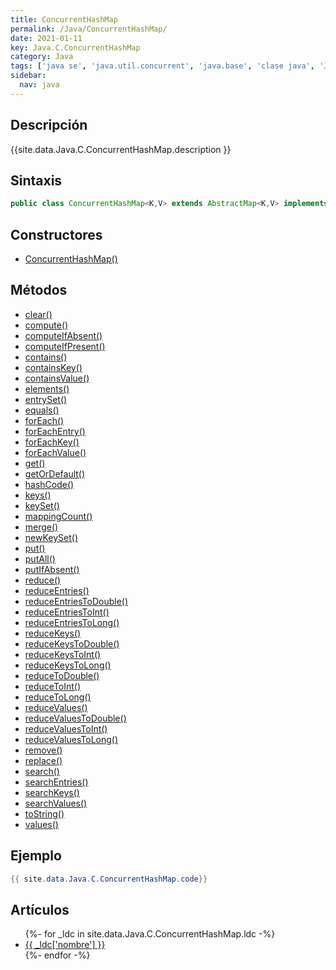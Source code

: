 ```yaml
---
title: ConcurrentHashMap
permalink: /Java/ConcurrentHashMap/
date: 2021-01-11
key: Java.C.ConcurrentHashMap
category: Java
tags: ['java se', 'java.util.concurrent', 'java.base', 'clase java', 'Java 1.5']
sidebar: 
  nav: java
---
```


## Descripción
{{site.data.Java.C.ConcurrentHashMap.description }}

## Sintaxis
~~~java
public class ConcurrentHashMap<K,V> extends AbstractMap<K,V> implements ConcurrentMap<K,V>, Serializable
~~~

## Constructores
* [ConcurrentHashMap()](/Java/ConcurrentHashMap/ConcurrentHashMap/)

## Métodos
* [clear()](/Java/ConcurrentHashMap/clear/)
* [compute()](/Java/ConcurrentHashMap/compute/)
* [computeIfAbsent()](/Java/ConcurrentHashMap/computeIfAbsent/)
* [computeIfPresent()](/Java/ConcurrentHashMap/computeIfPresent/)
* [contains()](/Java/ConcurrentHashMap/contains/)
* [containsKey()](/Java/ConcurrentHashMap/containsKey/)
* [containsValue()](/Java/ConcurrentHashMap/containsValue/)
* [elements()](/Java/ConcurrentHashMap/elements/)
* [entrySet()](/Java/ConcurrentHashMap/entrySet/)
* [equals()](/Java/ConcurrentHashMap/equals/)
* [forEach()](/Java/ConcurrentHashMap/forEach/)
* [forEachEntry()](/Java/ConcurrentHashMap/forEachEntry/)
* [forEachKey()](/Java/ConcurrentHashMap/forEachKey/)
* [forEachValue()](/Java/ConcurrentHashMap/forEachValue/)
* [get()](/Java/ConcurrentHashMap/get/)
* [getOrDefault()](/Java/ConcurrentHashMap/getOrDefault/)
* [hashCode()](/Java/ConcurrentHashMap/hashCode/)
* [keys()](/Java/ConcurrentHashMap/keys/)
* [keySet()](/Java/ConcurrentHashMap/keySet/)
* [mappingCount()](/Java/ConcurrentHashMap/mappingCount/)
* [merge()](/Java/ConcurrentHashMap/merge/)
* [newKeySet()](/Java/ConcurrentHashMap/newKeySet/)
* [put()](/Java/ConcurrentHashMap/put/)
* [putAll()](/Java/ConcurrentHashMap/putAll/)
* [putIfAbsent()](/Java/ConcurrentHashMap/putIfAbsent/)
* [reduce()](/Java/ConcurrentHashMap/reduce/)
* [reduceEntries()](/Java/ConcurrentHashMap/reduceEntries/)
* [reduceEntriesToDouble()](/Java/ConcurrentHashMap/reduceEntriesToDouble/)
* [reduceEntriesToInt()](/Java/ConcurrentHashMap/reduceEntriesToInt/)
* [reduceEntriesToLong()](/Java/ConcurrentHashMap/reduceEntriesToLong/)
* [reduceKeys()](/Java/ConcurrentHashMap/reduceKeys/)
* [reduceKeysToDouble()](/Java/ConcurrentHashMap/reduceKeysToDouble/)
* [reduceKeysToInt()](/Java/ConcurrentHashMap/reduceKeysToInt/)
* [reduceKeysToLong()](/Java/ConcurrentHashMap/reduceKeysToLong/)
* [reduceToDouble()](/Java/ConcurrentHashMap/reduceToDouble/)
* [reduceToInt()](/Java/ConcurrentHashMap/reduceToInt/)
* [reduceToLong()](/Java/ConcurrentHashMap/reduceToLong/)
* [reduceValues()](/Java/ConcurrentHashMap/reduceValues/)
* [reduceValuesToDouble()](/Java/ConcurrentHashMap/reduceValuesToDouble/)
* [reduceValuesToInt()](/Java/ConcurrentHashMap/reduceValuesToInt/)
* [reduceValuesToLong()](/Java/ConcurrentHashMap/reduceValuesToLong/)
* [remove()](/Java/ConcurrentHashMap/remove/)
* [replace()](/Java/ConcurrentHashMap/replace/)
* [search()](/Java/ConcurrentHashMap/search/)
* [searchEntries()](/Java/ConcurrentHashMap/searchEntries/)
* [searchKeys()](/Java/ConcurrentHashMap/searchKeys/)
* [searchValues()](/Java/ConcurrentHashMap/searchValues/)
* [toString()](/Java/ConcurrentHashMap/toString/)
* [values()](/Java/ConcurrentHashMap/values/)

## Ejemplo
~~~java
{{ site.data.Java.C.ConcurrentHashMap.code}}
~~~

## Artículos
<ul>
{%- for _ldc in site.data.Java.C.ConcurrentHashMap.ldc -%}
   <li>
       <a href="{{_ldc['url'] }}">{{ _ldc['nombre'] }}</a>
   </li>
{%- endfor -%}
</ul>
